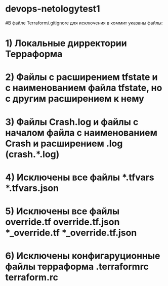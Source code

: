 # devops-netologytest1

#В файле Terraform/.gitignore для исключения в коммит указаны файлы:
# 1) Локальные дирректории Терраформа
# 2) Файлы с расширением tfstate и с наименованием файла tfstate, но с другим расширением к нему
# 3) Файлы Crash.log и файлы с началом файла с наименованием Crash и расширением .log (crash.*.log)
# 4) Исключены все файлы *.tfvars   *.tfvars.json
# 5) Исключены все файлы override.tf override.tf.json *_override.tf *_override.tf.json
# 6) Исключены конфигаруционные файлы терраформа .terraformrc terraform.rc
#
#
